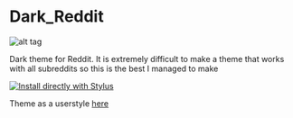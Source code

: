 # Dark_Reddit
![alt tag](https://s14.postimg.org/ddst3ccwx/147214_after.png)

Dark theme for Reddit. It is extremely difficult to make a theme that works with all subreddits so this is the best I managed to make

[![Install directly with Stylus](https://img.shields.io/badge/Install%20directly%20with-Stylus-238b8b.svg)](https://rawgit.com/tkosamja/stylish-themes/master/reddit/reddit.user.css)

Theme as a userstyle [here](https://userstyles.org/styles/147214/dark-reddit)
